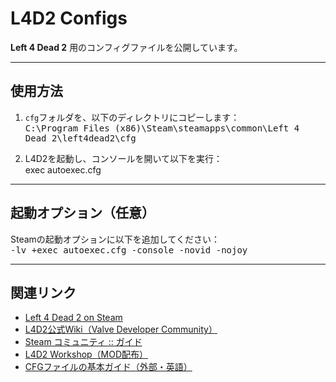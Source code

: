 # L4D2 Configs

**Left 4 Dead 2** 用のコンフィグファイルを公開しています。  

---

## 使用方法

1. `cfg`フォルダを、以下のディレクトリにコピーします：
<br><kbd>C:\Program Files (x86)\Steam\steamapps\common\Left 4 Dead 2\left4dead2\cfg

2. L4D2を起動し、コンソールを開いて以下を実行：
<br>exec autoexec.cfg

---

## 起動オプション（任意）

Steamの起動オプションに以下を追加してください：
<br><kbd>-lv +exec autoexec.cfg -console -novid -nojoy

---

## 関連リンク

- [Left 4 Dead 2 on Steam](https://store.steampowered.com/app/550/Left_4_Dead_2/)
- [L4D2公式Wiki（Valve Developer Community）](https://developer.valvesoftware.com/wiki/Left_4_Dead_2)
- [Steam コミュニティ :: ガイド](https://steamcommunity.com/app/550/guides/)
- [L4D2 Workshop（MOD配布）](https://steamcommunity.com/app/550/workshop/)
- [CFGファイルの基本ガイド（外部・英語）](https://www.gamereplays.org/community/index.php?showtopic=882803)
